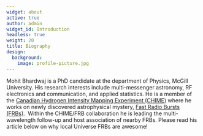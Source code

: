 ```yaml
---
widget: about
active: true
author: admin
widget_id: Introduction
headless: true
weight: 20
title: Biography
design:
  background:
    image: profile-picture.jpg
---
```

Mohit Bhardwaj is a PhD candidate at the department of Physics, McGill University. His research interests include multi-messenger astronomy, RF electronics and communication, and applied statistics. He is a member of the [Canadian Hydrogen Intensity Mapping Experiment (CHIME)](https://chime-experiment.ca/en) where he works on newly discovered astrophysical mystery, [Fast Radio Bursts (FRBs)](https://en.wikipedia.org/wiki/Fast_radio_burst).  Within the CHIME/FRB collaboration he is leading the multi-wavelength follow-up and host association of nearby FRBs. Please read his article below on why local Universe FRBs are awesome!